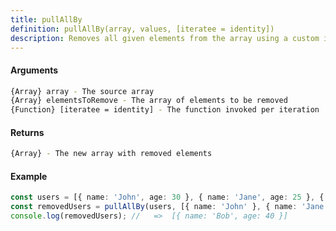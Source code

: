 ```yaml
---
title: pullAllBy
definition: pullAllBy(array, values, [iteratee = identity])
description: Removes all given elements from the array using a custom iteratee function
---
```



#### Arguments


```bash
{Array} array - The source array
{Array} elementsToRemove - The array of elements to be removed
{Function} [iteratee = identity] - The function invoked per iteration
```


#### Returns


```bash
{Array} - The new array with removed elements
```


#### Example


```ts
const users = [{ name: 'John', age: 30 }, { name: 'Jane', age: 25 }, { name: 'Bob', age: 40 }];
const removedUsers = pullAllBy(users, [{ name: 'John' }, { name: 'Jane' }], 'name');
console.log(removedUsers); //   =>  [{ name: 'Bob', age: 40 }]
```